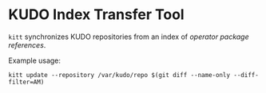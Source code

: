 # KUDO Index Transfer Tool

`kitt` synchronizes KUDO repositories from an index of _operator package references_.

Example usage:

```
kitt update --repository /var/kudo/repo $(git diff --name-only --diff-filter=AM)
```
